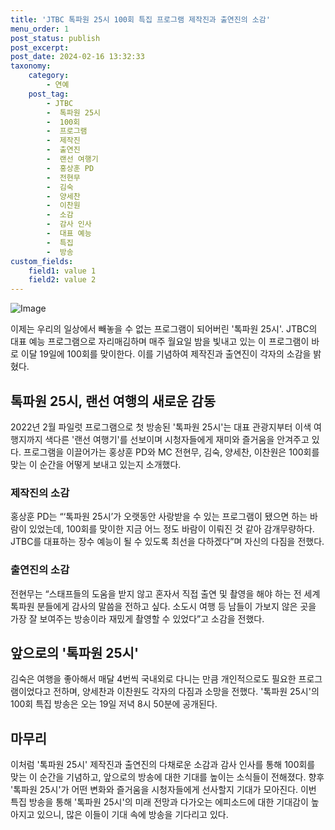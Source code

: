 ```yaml
---
title: 'JTBC 톡파원 25시 100회 특집 프로그램 제작진과 출연진의 소감'
menu_order: 1
post_status: publish
post_excerpt: 
post_date: 2024-02-16 13:32:33
taxonomy:
    category:
        - 연예
    post_tag:
        - JTBC
        -  톡파원 25시
        -  100회
        -  프로그램
        -  제작진
        -  출연진
        -  랜선 여행기
        -  홍상훈 PD
        -  전현무
        -  김숙
        -  양세찬
        -  이찬원
        -  소감
        -  감사 인사
        -  대표 예능
        -  특집
        -  방송
custom_fields:
    field1: value 1
    field2: value 2
---
```


![Image](https://ssl.pstatic.net/mimgnews/image/468/2024/02/15/0001030975_001_20240215214603904.jpg?type=w540)

이제는 우리의 일상에서 빼놓을 수 없는 프로그램이 되어버린 '톡파원 25시'. JTBC의 대표 예능 프로그램으로 자리매김하며 매주 월요일 밤을 빛내고 있는 이 프로그램이 바로 이달 19일에 100회를 맞이한다. 이를 기념하여 제작진과 출연진이 각자의 소감을 밝혔다.
## 톡파원 25시, 랜선 여행의 새로운 감동
2022년 2월 파일럿 프로그램으로 첫 방송된 '톡파원 25시'는 대표 관광지부터 이색 여행지까지 색다른 '랜선 여행기'를 선보이며 시청자들에게 재미와 즐거움을 안겨주고 있다. 프로그램을 이끌어가는 홍상훈 PD와 MC 전현무, 김숙, 양세찬, 이찬원은 100회를 맞는 이 순간을 어떻게 보내고 있는지 소개했다.
### 제작진의 소감
홍상훈 PD는 “‘톡파원 25시’가 오랫동안 사랑받을 수 있는 프로그램이 됐으면 하는 바람이 있었는데, 100회를 맞이한 지금 어느 정도 바람이 이뤄진 것 같아 감개무량하다. JTBC를 대표하는 장수 예능이 될 수 있도록 최선을 다하겠다”며 자신의 다짐을 전했다.
### 출연진의 소감
전현무는 “스태프들의 도움을 받지 않고 혼자서 직접 출연 및 촬영을 해야 하는 전 세계 톡파원 분들에게 감사의 말씀을 전하고 싶다. 소도시 여행 등 남들이 가보지 않은 곳을 가장 잘 보여주는 방송이라 재밌게 촬영할 수 있었다”고 소감을 전했다.
## 앞으로의 '톡파원 25시'
김숙은 여행을 좋아해서 매달 4번씩 국내외로 다니는 만큼 개인적으로도 필요한 프로그램이었다고 전하며, 양세찬과 이찬원도 각자의 다짐과 소망을 전했다. '톡파원 25시'의 100회 특집 방송은 오는 19일 저녁 8시 50분에 공개된다.
## 마무리
이처럼 '톡파원 25시' 제작진과 출연진의 다채로운 소감과 감사 인사를 통해 100회를 맞는 이 순간을 기념하고, 앞으로의 방송에 대한 기대를 높이는 소식들이 전해졌다. 향후 '톡파원 25시'가 어떤 변화와 즐거움을 시청자들에게 선사할지 기대가 모아진다. 이번 특집 방송을 통해 '톡파원 25시'의 미래 전망과 다가오는 에피소드에 대한 기대감이 높아지고 있으니, 많은 이들이 기대 속에 방송을 기다리고 있다.

